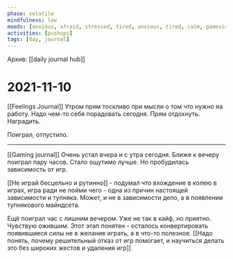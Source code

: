 ```yaml
---
phase: volatile
mindfulness: low
moods: [anxious, afraid, stressed, tired, anxious, tired, calm, gamesick]
activities: [pushups]
tags: [day, journal]
---
```

Архив: [[daily journal hub]]
# 2021-11-10
[[Feelings Journal]]
Утром прям тоскливо при мысли о том что нужно на работу.
Надо чем-то себя порадовать сегодня. Прям отдохнуть. Наградить.

Поиграл, отпустило.
***
[[Gaming journal]]
Очень устал вчера и с утра сегодня.
Ближе к вечеру поиграл пару часов. Стало ощутимо лучше.
Но пробудилась зависимость от игр.

[[Не играй бесцельно и рутинно]] - подумал что вхождение в колею в играх, игра ради не пойми чего - одна из причин настоящей зависимости и тупняка. Может, и не в зависимости дело, а в появлении тупнякового майндсета.

Ещё поиграл час с лишним вечером. Уже не так в кайф, но приятно. Чувствую ожившим. Этот этап понятен - осталось конвертировать появившиеся силы не в желание играть, а в что-то полезное. [[Надо понять, почему решительный отказ от игр помогает, и научиться делать это без широких жестов и удаления игр]]